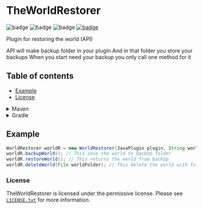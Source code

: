 # TheWorldRestorer
![badge](https://img.shields.io/github/downloads/FlyUltra/TheWorldRestorer/total)
![badge](https://img.shields.io/github/last-commit/FlyUltra/TheWorldRestorer)
![badge](https://img.shields.io/badge/platform-spigot-lightgrey)
[![badge](https://img.shields.io/github/license/FlyUltra/TheWorldRestorer)](https://github.com/FlyUltra/TheWorldRestorer/blob/master/LICENSE.txt)

Plugin for restoring the world (API)

API will make backup folder in your plugin
And in that folder you store your backups
When you start need your backup you only call one method for it

## Table of contents

* [Example](#example)
* [License](#license)


<details>
    <summary>Maven</summary>

```xml
<repositories>
    <repository>
        <id>jitpack.io</id>
        <url>https://jitpack.io</url>
    </repository>
</repositories>

<dependencies>
    <dependency>
        <groupId>com.github.FlyUltra</groupId>
        <artifactId>TheWorldRestorer</artifactId>
        <version>VERSION</version>
        <scope>provided</scope>
    </dependency>
</dependencies>
```
</details>

<details>
    <summary>Gradle</summary>

```gradle
allprojects {
    repositories {
        ...
        maven { url 'https://jitpack.io' }
    }
}

dependencies {
    implementation 'com.github.FlyUltra:TheWorldRestorer:VERSION'
}
```
</details>


## Example

```java
WorldRestorer worldR = new WorldRestorer(JavaPlugin plugin, String world); // new instance for the class with that world
worldR.backupWorld(); // This save the world to backUp folder
worldR.restoreWorld(); // This returns the world from backUp
worldR.deleteWorld(File worldFolder); // This delete the world with folder
```

### License
TheWorldRestorer is licensed under the permissive license. Please see [`LICENSE.txt`](https://github.com/FlyUltra/TheWorldRestorer/blob/master/LICENSE.txt) for more information.
